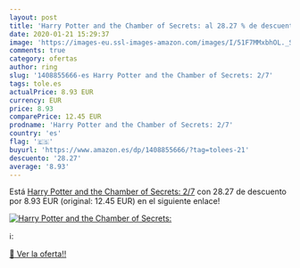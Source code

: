 ```yaml
---
layout: post
title: 'Harry Potter and the Chamber of Secrets: al 28.27 % de descuento'
date: 2020-01-21 15:29:37
image: 'https://images-eu.ssl-images-amazon.com/images/I/51F7MMxbhOL._SL200_.jpg'
comments: true
category: ofertas
author: ring
slug: '1408855666-es Harry Potter and the Chamber of Secrets: 2/7'
tags: tole.es
actualPrice: 8.93 EUR
currency: EUR
price: 8.93
comparePrice: 12.45 EUR
prodname: 'Harry Potter and the Chamber of Secrets: 2/7'
country: 'es'
flag: '🇪🇸'
buyurl: 'https://www.amazon.es/dp/1408855666/?tag=tolees-21'
descuento: '28.27'
average: '8.93'
---
```


Está [Harry Potter and the Chamber of Secrets: 2/7](https://www.amazon.es/dp/1408855666/?tag=tolees-21) con 28.27 de descuento por 8.93 EUR (original: 12.45 EUR) en el siguiente enlace!

[![Harry Potter and the Chamber of Secrets:](https://images-eu.ssl-images-amazon.com/images/I/51F7MMxbhOL._SL200_.jpg)](https://www.amazon.es/dp/1408855666/?tag=tolees-21)

ℹ️:


[🛒 Ver la oferta!!](https://www.amazon.es/dp/1408855666/?tag=tolees-21)
